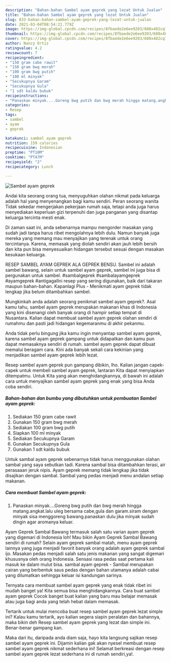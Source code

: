 ```yaml
---
description: "Bahan-bahan Sambel ayam geprek yang lezat Untuk Jualan"
title: "Bahan-bahan Sambel ayam geprek yang lezat Untuk Jualan"
slug: 833-bahan-bahan-sambel-ayam-geprek-yang-lezat-untuk-jualan
date: 2021-03-04T08:54:21.779Z
image: https://img-global.cpcdn.com/recipes/8fbaede2e6ee9203/680x482cq70/sambel-ayam-geprek-foto-resep-utama.jpg
thumbnail: https://img-global.cpcdn.com/recipes/8fbaede2e6ee9203/680x482cq70/sambel-ayam-geprek-foto-resep-utama.jpg
cover: https://img-global.cpcdn.com/recipes/8fbaede2e6ee9203/680x482cq70/sambel-ayam-geprek-foto-resep-utama.jpg
author: Nancy Ortiz
ratingvalue: 4.2
reviewcount: 7
recipeingredient:
- "150 gram cabe rawit"
- "150 gram bwg merah"
- "100 gram bwg putih"
- "100 ml minyak"
- "Secukupnya Garam"
- "Secukupnya Gula"
- "1 sdt kaldu bubuk"
recipeinstructions:
- "Panaskan minyak....Goreng bwg putih dan bwg merah hingga matang.angkat.lalu uleg bersama cabe,gula dan garam.siram dengan minyak sisa menggoreng bawang.panaskan dulu jika minyak sudah dingin agar aromanya keluar."
categories:
- Resep
tags:
- sambel
- ayam
- geprek

katakunci: sambel ayam geprek 
nutrition: 159 calories
recipecuisine: Indonesian
preptime: "PT10M"
cooktime: "PT47M"
recipeyield: "2"
recipecategory: Lunch

---
```



![Sambel ayam geprek](https://img-global.cpcdn.com/recipes/8fbaede2e6ee9203/680x482cq70/sambel-ayam-geprek-foto-resep-utama.jpg)

Andai kita seorang orang tua, menyuguhkan olahan nikmat pada keluarga adalah hal yang menyenangkan bagi kamu sendiri. Peran seorang  wanita Tidak sekedar mengerjakan pekerjaan rumah saja, tetapi anda juga harus menyediakan keperluan gizi terpenuhi dan juga panganan yang disantap keluarga tercinta mesti enak.

Di zaman  saat ini, anda sebenarnya mampu mengorder masakan yang sudah jadi tanpa harus ribet mengolahnya lebih dulu. Namun banyak juga mereka yang memang mau menyajikan yang terenak untuk orang tercintanya. Karena, memasak yang diolah sendiri akan jauh lebih bersih dan kita pun bisa menyesuaikan hidangan tersebut sesuai dengan masakan kesukaan keluarga. 

RESEP SAMBEL AYAM GEPREK ALA GEPREK BENSU. Sambel ini adalah sambel bawang, selain untuk sambel ayam geprek, sambel ini juga bisa di pergunakan untuk sambel. #sambalgeprek #sambalayamgeprek #ayamgeprek #antigagalIni resep yang sering digunakan, baik dari takaran maupun bahan-bahan. Kapanlagi Plus - Menikmati ayam geprek tidak lengkap jika belum ditambahkan sambel.

Mungkinkah anda adalah seorang penikmat sambel ayam geprek?. Asal kamu tahu, sambel ayam geprek merupakan makanan khas di Indonesia yang kini disenangi oleh banyak orang di hampir setiap tempat di Nusantara. Kalian dapat membuat sambel ayam geprek olahan sendiri di rumahmu dan pasti jadi hidangan kegemaranmu di akhir pekanmu.

Anda tidak perlu bingung jika kamu ingin menyantap sambel ayam geprek, karena sambel ayam geprek gampang untuk didapatkan dan kamu pun dapat memasaknya sendiri di rumah. sambel ayam geprek dapat dibuat memalui beragam cara. Kini ada banyak sekali cara kekinian yang menjadikan sambel ayam geprek lebih lezat.

Resep sambel ayam geprek pun gampang dibikin, lho. Kalian jangan capek-capek untuk membeli sambel ayam geprek, lantaran Kita dapat menyiapkan ditempatmu. Untuk Kita yang akan menghidangkannya, di bawah ini adalah cara untuk menyajikan sambel ayam geprek yang enak yang bisa Anda coba sendiri.

<!--inarticleads1-->

##### Bahan-bahan dan bumbu yang dibutuhkan untuk pembuatan Sambel ayam geprek:

1. Sediakan 150 gram cabe rawit
1. Gunakan 150 gram bwg merah
1. Sediakan 100 gram bwg putih
1. Siapkan 100 ml minyak
1. Sediakan Secukupnya Garam
1. Gunakan Secukupnya Gula
1. Gunakan 1 sdt kaldu bubuk


Untuk sambal ayam geprek sebenarnya tidak harus menggunakan olahan sambal yang saya sebutkan tadi. Karena sambal bisa ditambahkan terasi, air perasaaan jeruk nipis. Ayam geprek memang tidak lengkap jika tidak disajikan dengan sambal. Sambal yang pedas menjadi menu andalan setiap makanan. 

<!--inarticleads2-->

##### Cara membuat Sambel ayam geprek:

1. Panaskan minyak....Goreng bwg putih dan bwg merah hingga matang.angkat.lalu uleg bersama cabe,gula dan garam.siram dengan minyak sisa menggoreng bawang.panaskan dulu jika minyak sudah dingin agar aromanya keluar.


Ayam Geprek Sambal Bawang termasuk salah satu varian ayam geprek yang digemari di Indonesia loh! Mau bikin Ayam Geprek Sambal Bawang sendiri di rumah? Selain ayam geprek sambal matah, menu ayam geprek lainnya yang juga menjadi favorit banyak orang adalah ayam geprek sambal ijo. Masakan pedas menjadi salah satu jenis makanan yang sangat digemari khususnya oleh orang Indonesia. Sensasi rasa pedas saat pertama kali masuk ke dalam mulut bisa. sambal ayam geprek - Sambal merupakan cairan yang berbentuk saus pedas dengan bahan utamanya adalah cabai yang dilumatkan sehingga keluar isi kandungan sarinya. 

Ternyata cara membuat sambel ayam geprek yang enak tidak ribet ini mudah banget ya! Kita semua bisa menghidangkannya. Cara buat sambel ayam geprek Cocok banget buat kalian yang baru mau belajar memasak atau juga bagi anda yang telah hebat dalam memasak.

Tertarik untuk mulai mencoba buat resep sambel ayam geprek lezat simple ini? Kalau kamu tertarik, ayo kalian segera siapin peralatan dan bahannya, maka bikin deh Resep sambel ayam geprek yang lezat dan simple ini. Benar-benar gampang kan. 

Maka dari itu, daripada anda diam saja, hayo kita langsung sajikan resep sambel ayam geprek ini. Dijamin kalian gak akan nyesel membuat resep sambel ayam geprek nikmat sederhana ini! Selamat berkreasi dengan resep sambel ayam geprek lezat sederhana ini di rumah sendiri,ya!.

